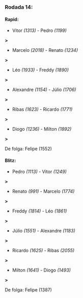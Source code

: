 ### Rodada 14:

#### Rapid:

* Vitor *(1313)*     -     Pedro *(1199)*

 **>** 
* Marcelo *(2018)*     -     Renato *(1234)*

 **>** 
* Léo *(1933)*     -     Freddy *(1890)*

 **>** 
* Alexandre *(1154)*     -     Júlio *(1706)*

 **>** 
* Ribas *(1623)*     -     Ricardo *(1771)*

 **>** 
* Diogo *(1236)*     -     Milton *(1892)*

 **>** 

De folga: Felipe (1552)

#### Blitz:

* Pedro *(1113)*     -     Vitor *(1249)*

 **>** 
* Renato *(991)*     -     Marcelo *(1774)*

 **>** 
* Freddy *(1814)*     -     Léo *(1861)*

 **>** 
* Júlio *(1551)*     -     Alexandre *(1183)*

 **>** 
* Ricardo *(1625)*     -     Ribas *(2055)*

 **>** 
* Milton *(1641)*     -     Diogo *(1493)*

 **>** 

De folga: Felipe (1387)

